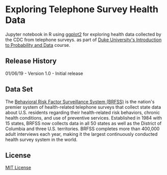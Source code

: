 # Exploring Telephone Survey Health Data
Jupyter notebook in R using [ggplot2](https://ggplot2.tidyverse.org/) for exploring health data collected by the CDC from telephone surveys. as part of [Duke University's Introduction to Probability and Data](https://www.coursera.org/learn/probability-intro) course.

## Release History

01/06/19 - Version 1.0 - Initial release

## Data Set
The [Behavioral Risk Factor Surveillance System (BRFSS)](https://www.cdc.gov/brfss/about/index.htm) is the nation's premier system of health-related telephone surveys that collect state data about U.S. residents regarding their health-related risk behaviors, chronic health conditions, and use of preventive services. Established in 1984 with 15 states, BRFSS now collects data in all 50 states as well as the District of Columbia and three U.S. territories. BRFSS completes more than 400,000 adult interviews each year, making it the largest continuously conducted health survey system in the world.

## License
[MIT License](https://opensource.org/licenses/MIT)
